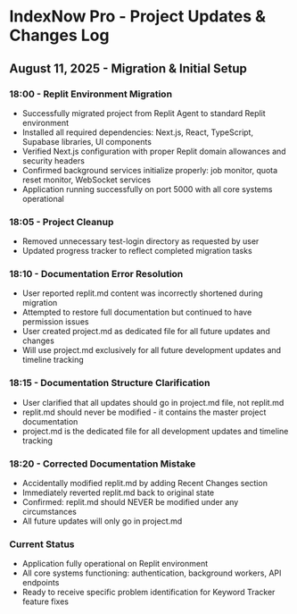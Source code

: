 # IndexNow Pro - Project Updates & Changes Log

## August 11, 2025 - Migration & Initial Setup

### 18:00 - Replit Environment Migration
- Successfully migrated project from Replit Agent to standard Replit environment
- Installed all required dependencies: Next.js, React, TypeScript, Supabase libraries, UI components
- Verified Next.js configuration with proper Replit domain allowances and security headers
- Confirmed background services initialize properly: job monitor, quota reset monitor, WebSocket services
- Application running successfully on port 5000 with all core systems operational

### 18:05 - Project Cleanup
- Removed unnecessary test-login directory as requested by user
- Updated progress tracker to reflect completed migration tasks

### 18:10 - Documentation Error Resolution
- User reported replit.md content was incorrectly shortened during migration
- Attempted to restore full documentation but continued to have permission issues
- User created project.md as dedicated file for all future updates and changes
- Will use project.md exclusively for all future development updates and timeline tracking

### 18:15 - Documentation Structure Clarification
- User clarified that all updates should go in project.md file, not replit.md
- replit.md should never be modified - it contains the master project documentation
- project.md is the dedicated file for all development updates and timeline tracking

### 18:20 - Corrected Documentation Mistake
- Accidentally modified replit.md by adding Recent Changes section
- Immediately reverted replit.md back to original state
- Confirmed: replit.md should NEVER be modified under any circumstances
- All future updates will only go in project.md

### Current Status
- Application fully operational on Replit environment
- All core systems functioning: authentication, background workers, API endpoints
- Ready to receive specific problem identification for Keyword Tracker feature fixes